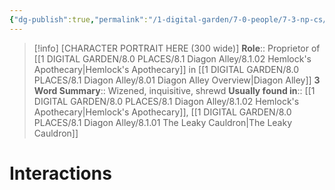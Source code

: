 ```yaml
---
{"dg-publish":true,"permalink":"/1-digital-garden/7-0-people/7-3-np-cs/harley-hemlock/","tags":["#person","diagon-alley","#shopkeeper","#diagon-alley-resident"]}
---
```


>[!info] 
>[CHARACTER PORTRAIT HERE (300 wide)]
>**Role**:: Proprietor of [[1 DIGITAL GARDEN/8.0 PLACES/8.1 Diagon Alley/8.1.02 Hemlock's Apothecary\|Hemlock's Apothecary]] in [[1 DIGITAL GARDEN/8.0 PLACES/8.1 Diagon Alley/8.01 Diagon Alley Overview\|Diagon Alley]]
>**3 Word Summary**:: Wizened, inquisitive, shrewd
>**Usually found in**:: [[1 DIGITAL GARDEN/8.0 PLACES/8.1 Diagon Alley/8.1.02 Hemlock's Apothecary\|Hemlock's Apothecary]], [[1 DIGITAL GARDEN/8.0 PLACES/8.1 Diagon Alley/8.1.01 The Leaky Cauldron\|The Leaky Cauldron]]

# Interactions

